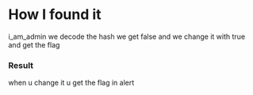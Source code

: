 # How I found it

i_am_admin we decode the hash we get false and we change it with true and get the flag

### Result

when u change it u get the flag in alert
